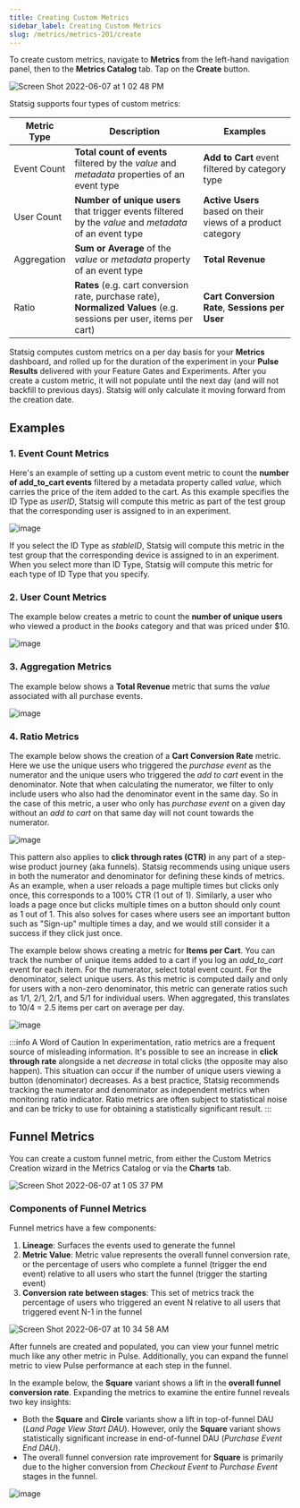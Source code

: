```yaml
---
title: Creating Custom Metrics
sidebar_label: Creating Custom Metrics
slug: /metrics/metrics-201/create
---
```



To create custom metrics, navigate to **Metrics** from the left-hand navigation panel, then to the **Metrics Catalog** tab. Tap on the **Create** button. 

![Screen Shot 2022-06-07 at 1 02 48 PM](https://user-images.githubusercontent.com/101903926/172471990-b0a0c3a8-f017-4166-9095-6a981af7cc87.png)

Statsig supports four types of custom metrics:

| Metric Type | Description | Examples |
|-------------|-----------------------|---------|
| Event Count | **Total count of events** filtered by the _value_ and _metadata_ properties of an event type | **Add to Cart** event filtered by category type |
| User Count |  **Number of unique users** that trigger events filtered by the _value_ and _metadata_ of an event type| **Active Users** based on their views of a product category |
| Aggregation       | **Sum or Average** of the _value_ or _metadata_ property of an event type  | **Total Revenue** |
| Ratio  | **Rates** (e.g. cart conversion rate, purchase rate),  **Normalized Values** (e.g. sessions per user, items per cart) | **Cart Conversion Rate**, **Sessions per User** |

Statsig computes custom metrics on a per day basis for your **Metrics** dashboard, and rolled up for the duration of the experiment in your **Pulse Results** delivered with your Feature Gates and Experiments.  After you create a custom metric, it will not populate until the next day (and will not backfill to previous days). Statsig will only calculate it moving forward from the creation date.

## Examples

### 1. Event Count Metrics
Here's an example of setting up a custom event metric to count the **number of add_to_cart events** filtered by a metadata property called _value_, which carries the price of the item added to the cart. As this example specifies the ID Type as _userID_, Statsig will compute this metric as part of the test group that the corresponding user is assigned to in an experiment. 

![image](https://user-images.githubusercontent.com/1315028/160023689-927c4343-37fd-4f7e-a6e5-30d684b71e10.png)

If you select the ID Type as _stableID_, Statsig will compute this metric in the test group that the corresponding device is assigned to in an experiment. When you select more than ID Type, Statsig will compute this metric for each type of ID Type that you specify.  

### 2. User Count Metrics 
The example below creates a metric to count the **number of unique users** who viewed a product in the _books_ category and that was priced under $10.

![image](https://user-images.githubusercontent.com/1315028/160025339-5f9d7e29-5a39-4689-8954-5ba819d9d609.png)


### 3. Aggregation Metrics
The example below shows a **Total Revenue** metric that sums the _value_ associated with all purchase events. 

![image](https://user-images.githubusercontent.com/1315028/160025808-b84b45c5-9817-4fb9-8bd2-fe9fbd25b66a.png)

### 4. Ratio Metrics
The example below shows the creation of a **Cart Conversion Rate** metric. Here we use the unique users who triggered the _purchase event_ as the numerator and the unique users who triggered the _add to cart_ event in the denominator. Note that when calculating the numerator, we filter to only include users who also had the denominator event in the same day. So in the case of this metric, a user who only has _purchase event_ on a given day without an _add to cart_ on that same day will not count towards the numerator.

![image](https://user-images.githubusercontent.com/1315028/160025540-550bbee3-cfbd-4fc0-9a46-5db4f2e09c5e.png)

This pattern also applies to **click through rates (CTR)** in any part of a step-wise product journey (aka funnels). Statsig recommends using unique users in both the numerator and denominator for defining these kinds of metrics. As an example, when a user reloads a page multiple times but clicks only once, this corresponds to a 100% CTR (1 out of 1). Similarly, a user who loads a page once but clicks multiple times on a button should only count as 1 out of 1. This also solves for cases where users see an important button such as "Sign-up" multiple times a day, and we would still consider it a success if they click just once.

The example below shows creating a metric for **Items per Cart**. You can track the number of unique items added to a cart if you log an _add_to_cart_ event for each item. For the numerator, select total event count. For the denominator, select unique users. As this metric is computed daily and only for users with a non-zero denominator, this metric can generate ratios such as 1/1, 2/1, 2/1, and 5/1 for individual users. When aggregated, this translates to 10/4 = 2.5 items per cart on average per day.

![image](https://user-images.githubusercontent.com/1315028/160026924-165df332-53fe-4faa-a40c-3d5872fa2f8b.png)

:::info A Word of Caution
In experimentation, ratio metrics are a frequent source of misleading information. It's possible to see an increase in **click through rate** alongside a net _decrease_ in total clicks (the opposite may also happen). This situation can occur if the number of unique users viewing a button (denominator) decreases. As a best practice, Statsig recommends tracking the numerator and denominator as independent metrics when monitoring ratio indicator. Ratio metrics are often subject to statistical noise and can be tricky to use for obtaining a statistically significant result.
:::

## Funnel Metrics

You can create a custom funnel metric, from either the Custom Metrics Creation wizard in the Metrics Catalog or via the **Charts** tab. 

![Screen Shot 2022-06-07 at 1 05 37 PM](https://user-images.githubusercontent.com/101903926/172472515-c94b264c-85a6-4b78-bf12-769585e4880d.png)

### Components of Funnel Metrics
Funnel metrics have a few components:
1. **Lineage**: Surfaces the events used to generate the funnel 
2. **Metric Value**: Metric value represents the overall funnel conversion rate, or the percentage of users who complete a funnel (trigger the end event) relative to all users who start the funnel (trigger the starting event)
3. **Conversion rate between stages**: This set of metrics track the percentage of users who triggered an event N relative to all users that triggered event N-1 in the funnel

![Screen Shot 2022-06-07 at 10 34 58 AM](https://user-images.githubusercontent.com/101903926/172446711-5511e394-b353-4d38-97f1-1b681b67042b.png)

After funnels are created and populated, you can view your funnel metric much like any other metric in Pulse. Additionally, you can expand the funnel metric to view Pulse performance at each step in the funnel. 

In the example below, the **Square** variant shows a lift in the **overall funnel conversion rate**. Expanding the metrics to examine the entire funnel reveals two key insights:
* Both the **Square** and **Circle** variants show a lift in top-of-funnel DAU (_Land Page View Start DAU_). However, only the **Square** variant shows statistically significant increase in end-of-funnel DAU (_Purchase Event End DAU_).
* The overall funnel conversion rate improvement for **Square** is primarily due to the higher conversion from _Checkout Event_ to _Purchase Event_ stages in the funnel.  

![image](https://user-images.githubusercontent.com/90343952/148440643-8e8a24bd-934d-4100-a15a-abcbcc4bb11c.png)

